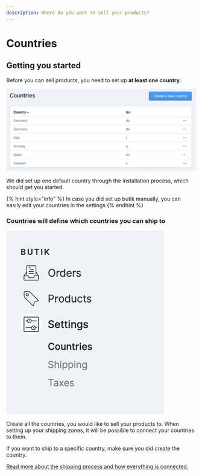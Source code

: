 ```yaml
---
description: Where do you want to sell your products?
---
```


# Countries

## Getting you started

Before you can sell products, you need to set up **at least one country**. 

![](../.gitbook/assets/countries.png)

We did set up one default country through the installation process, which should get you started. 

{% hint style="info" %}
In case you did set up butik manually, you can easily edit your countries in the  settings
{% endhint %}

### Countries will define which countries you can ship to

![](../.gitbook/assets/countries-menu.png)

Create all the countries, you would like to sell your products to.  When setting up your shipping zones, it will be possible to connect your countries to them. 

If you want to ship to a specific country, make sure you did create the country.

[Read more about the shipping process and how everything is connected.](../shipping/basic-shipping.md)

